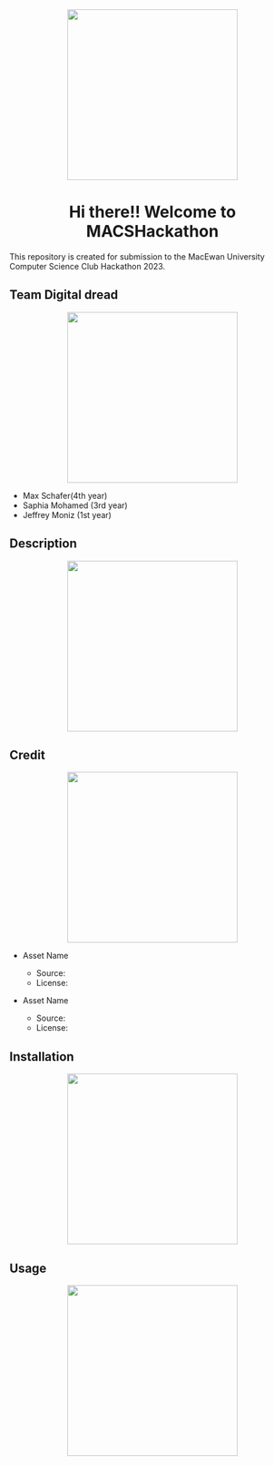 <div id="header" align="center">
<img src ="https://media.giphy.com/media/f4V2mqvv0wT9m/giphy.gif" width = "300"/> 
</div>
  <h1 align = "center">  
  Hi there!! Welcome to MACSHackathon
</h1>



This repository is created for submission to the MacEwan University
Computer Science Club Hackathon 2023.

## Team Digital dread 
<div id="header" align="center">
  <img src ="https://media.giphy.com/media/j5teW9d6Jhp2wuePRa/giphy.gif" width = "300"/> 
</div>



- Max Schafer(4th year)
- Saphia Mohamed (3rd year)
- Jeffrey Moniz (1st year)

## Description
<div id="header" align="center">
  <img src ="https://media.giphy.com/media/ACLCA6bvwBEvC/giphy.gif" width = "300"/> 
</div>


## Credit
<div id="header" align = "center">
  <img src ="https://media.giphy.com/media/a6pzK009rlCak/giphy.gif" width = "300"/> 
</div>

- Asset Name
  - Source:
  - License:

- Asset Name
  - Source:
  - License:


## Installation
<div id="header" align = "center">
  <img src ="https://media.giphy.com/media/wkW0maGDN1eSc/giphy.gif" width = "300"/> 
</div>



## Usage
<div id="header" align = "center">
  <img src ="https://media.giphy.com/media/g3ZlHx1iqhCOCcY3p2/giphy.gif" width = "300"/> 
</div>


